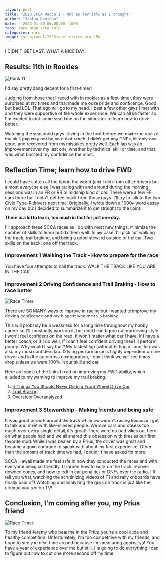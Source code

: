 ```yaml
---
layout: post
title: "2023 SCCA Racce 1 - Not as terrible as I thought!"
author: "Joshua Domingo"
date:   2023-01-30 00:00:00 -1000
tags: race prep scca solo  
categories: cars
image: /scca/race1/2023race1-civicsupra.JPG
---
```


I DIDN'T GET LAST. WHAT A NICE DAY.

## Results: 11th in Rookies

![Rank 11](https://sudoyashi.github.io/Joshis-Garage/assets/img/scca/race1/2023race1-rank11.PNG)

I'd say pretty dang decent for a first-timer!

Judging from those that I raced with in rookies as a first-timer, they were surprised at my times and that made me ooze pride and confidence. Good, but bad LOL. That ego will go to my head. I beat a few other guys I met with and they were supportive of the whole experience. We can all be faster so I'm excited to put some seat time on the simulator to learn how to drive better.

Watching the seasoned guys driving in the heat before we made me realize the skill gap may not be so out of reach. I didn't get any DNFs, hit only one cone, and recovered from my mistakes pretty well. Each lap was an improvement over my last one, whether by technical skill or time, and that was what boosted my confidence the most.

## Reflection Time; learn how to drive FWD

I could have gotten all the tips in the world (and I did) from other drivers but almost everyone else I was racing with and around during the morning sessions was in an FR or RR or midship kind of car. There were a few FF cars there but I didn't get feedback from those guys. I'll try to talk to the two Civic Type-R drivers next time! Originally, I wrote down a 1000+ word essay on my day but I decided to summarize it to get straight to the point.

**There is a lot to learn, too much in fact for just one day.**

I'll approach these SCCA races as I do with most new things, minimize the number of skills to learn but do them well. In my case, I'll pick out walking the track, trail braking, and being a good steward outside of the car. Two skills on the track, one off the track.

### Improvement 1 Walking the Track - How to prepare for the race

You have four attempts to nail the track. WALK THE TRACK LIKE YOU ARE IN THE CAR.

### Improvement 2 Driving Confidence and Trail Braking - How to race better

![Race Times](https://sudoyashi.github.io/Joshis-Garage/assets/img/scca/race1/2023race1-times.png)

There are SO MANY ways to improve in racing but I wanted to improve my driving confidence and my biggest weakness is braking. 

This will probably be a weakness for a long time throughout my hobby career so I'll constantly work on it, but until I can figure out my driving style I won't feel confident on the road. It won't matter what car I have, if I have a better coach, or if I do well, if I can't feel confident driving then I'll perform poorly. Why would I say that? My fastest lap (without hitting a cone, lol) was also my most confident lap. Driving performance is highly dependent on the driver and in the autocross configuration, I don't think we will see times drop unless we were 100% in our skill and car.

Here are some of the links I read on improving my FWD ability, which alluded to my wanting to improve my trail braking.
1. [4 Things You Should Never Do in a Front Wheel Drive Car](https://www.carthrottle.com/post/4-things-you-should-never-do-in-a-front-wheel-drive-car/)
2. [Trail Braking](https://yousuckatracing.com/tag/trail-braking/)
2. [Oversteer Overanalyzed](https://yousuckatracing.com/2017/04/30/oversteer-overanalyzed-weight-transfer-brake-bias/)

### Improvement 3 Stewardship - Making friends and being safe

It was great to work around the track while we weren't racing because I get to talk and meet with like-minded people. We love cars and obsess too much over every single detail, it's great! There were no bad vibes out here on what people had and we all shared this obsession with tires as our first favorite mod. While I was beaten by a Prius, the driver was great and became a good comrade to speak with about my first experience. Other than the amount of track time we had, I couldn't have asked for more.

SCCA Hawaii made me feel safe in how they conducted the races and with everyone being so friendly. I learned how to work on the track, recover downed cones, and how to call in car penalties or DNFs over the radio. I'll tell you what, watching the scrutinizing videos of F1 and rally onboards have finally paid off! Watching and analyzing the guys on track is just like the critique you see on TV! 

## Conclusion, I'm coming after you, my Prius friend

![Race Times](https://sudoyashi.github.io/Joshis-Garage/assets/img/scca/race1/2023race1-vertical.JPG)

To my friend Jeremy who beat me in the Prius, you're a cool dude and healthy competition. Unfortunately, I'm too competitive with my friends, and hope to see you next time around because I'm measuring against ya! You have a year of experience over me but still, I'm going to do everything I can to figure out how to cut one more second off my time.


